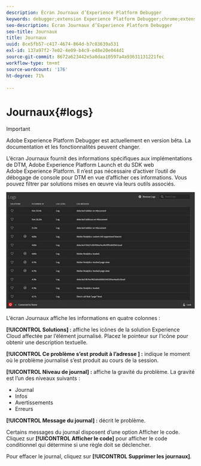 ```yaml
---
description: Écran Journaux d’Experience Platform Debugger
keywords: debugger;extension Experience Platform Debugger;chrome;extension;journaux
seo-description: Écran Journaux d’Experience Platform Debugger
seo-title: Journaux
title: Journaux
uuid: 8ce5fb57-c417-4674-864d-b7c03639a531
exl-id: 137a97f2-7e02-4e09-b4c9-e48e20e044d1
source-git-commit: 8672a623442e5a0daa10597a4a93631131221fec
workflow-type: tm+mt
source-wordcount: '176'
ht-degree: 71%

---
```


# Journaux{#logs}

>[!IMPORTANT]
>
>Adobe Experience Platform Debugger est actuellement en version bêta. La documentation et les fonctionnalités peuvent changer.

L’écran Journaux fournit des informations spécifiques aux implémentations de DTM, Adobe Experience Platform Launch et du SDK web Adobe Experience Platform. Il n’est pas nécessaire d’activer l’outil de débogage de console pour DTM en vue d’afficher ces informations. Vous pouvez filtrer par solutions mises en œuvre via leurs outils associés.

![](assets/logs.jpg)

L’écran Journaux affiche les informations en quatre colonnes :

**[!UICONTROL Solutions] :** affiche les icônes de la solution Experience Cloud affectée par l’élément journalisé. Placez le pointeur sur l’icône pour obtenir une description textuelle.

**[!UICONTROL Ce problème s’est produit à l’adresse ] :**  indique le moment où le problème journalisé s’est produit au cours de la session.

**[!UICONTROL Niveau de journal] :** affiche la gravité du problème. La gravité est l’un des niveaux suivants :

* Journal
* Infos
* Avertissements
* Erreurs

**[!UICONTROL Message du journal] :** décrit le problème.

Certains messages du journal disposent d’une option Afficher le code. Cliquez sur **[!UICONTROL Afficher le code]** pour afficher le code conditionnel qui détermine si une règle doit se déclencher.

Pour effacer le journal, cliquez sur **[!UICONTROL Supprimer les journaux]**.
